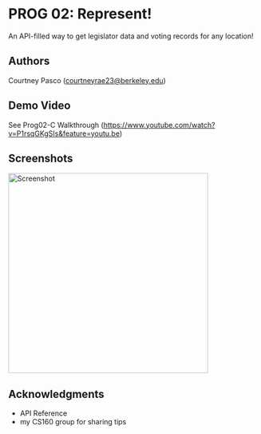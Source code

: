 # PROG 02: Represent!

An API-filled way to get legislator data and voting records for any location!

## Authors

Courtney Pasco ([courtneyrae23@berkeley.edu](mailto:courtneyrae23@berkeley.edu))

## Demo Video

See Prog02-C Walkthrough (https://www.youtube.com/watch?v=P1rsqGKgSIs&feature=youtu.be)

## Screenshots

<img src="screenshots/screenshot-rep.png" height="400" alt="Screenshot"/>

## Acknowledgments

* API Reference
* my CS160 group for sharing tips
